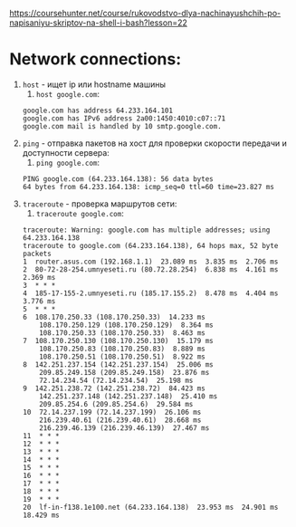 https://coursehunter.net/course/rukovodstvo-dlya-nachinayushchih-po-napisaniyu-skriptov-na-shell-i-bash?lesson=22

# Network connections:

1. `host` - ищет ip или hostname машины 
    1. `host google.com`:
    ```
    google.com has address 64.233.164.101
    google.com has IPv6 address 2a00:1450:4010:c07::71
    google.com mail is handled by 10 smtp.google.com.
    ```
2. `ping` - отправка пакетов на хост для проверки скорости передачи и доступности сервера:
    1. `ping google.com`:
    ```
    PING google.com (64.233.164.138): 56 data bytes
    64 bytes from 64.233.164.138: icmp_seq=0 ttl=60 time=23.827 ms
    ```
3. `traceroute` - проверка маршрутов сети:
    1. `traceroute google.com`:
    ```
    traceroute: Warning: google.com has multiple addresses; using 64.233.164.138
    traceroute to google.com (64.233.164.138), 64 hops max, 52 byte packets
    1  router.asus.com (192.168.1.1)  23.089 ms  3.835 ms  2.706 ms
    2  80-72-28-254.umnyeseti.ru (80.72.28.254)  6.838 ms  4.161 ms  2.369 ms
    3  * * *
    4  185-17-155-2.umnyeseti.ru (185.17.155.2)  8.478 ms  4.404 ms  3.776 ms
    5  * * *
    6  108.170.250.33 (108.170.250.33)  14.233 ms
        108.170.250.129 (108.170.250.129)  8.364 ms
        108.170.250.33 (108.170.250.33)  8.463 ms
    7  108.170.250.130 (108.170.250.130)  15.179 ms
        108.170.250.83 (108.170.250.83)  8.889 ms
        108.170.250.51 (108.170.250.51)  8.922 ms
    8  142.251.237.154 (142.251.237.154)  25.006 ms
        209.85.249.158 (209.85.249.158)  23.876 ms
        72.14.234.54 (72.14.234.54)  25.198 ms
    9  142.251.238.72 (142.251.238.72)  84.423 ms
        142.251.237.148 (142.251.237.148)  25.410 ms
        209.85.254.6 (209.85.254.6)  29.584 ms
    10  72.14.237.199 (72.14.237.199)  26.106 ms
        216.239.40.61 (216.239.40.61)  28.668 ms
        216.239.46.139 (216.239.46.139)  27.467 ms
    11  * * *
    12  * * *
    13  * * *
    14  * * *
    15  * * *
    16  * * *
    17  * * *
    18  * * *
    19  * * *
    20  lf-in-f138.1e100.net (64.233.164.138)  23.953 ms  24.901 ms  18.429 ms
    ```